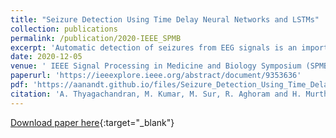 ```yaml
---
title: "Seizure Detection Using Time Delay Neural Networks and LSTMs"
collection: publications
permalink: /publication/2020-IEEE_SPMB
excerpt: 'Automatic detection of seizures from EEG signals is an important problem of interest for clinical institutions. EEG is a temporal signal collected from multiple spatial sources around the scalp. Efficient modelling of both temporal and spatial information is important to identify the seizures using EEG. In this paper, we propose a neural network system using the time-delay neural network to model temporal information (TDNN) and long short-term memory (LSTM) layer to model spatial information. On the development subset of the Temple University seizure dataset, the proposed system achieved a sensitivity of 23.32 % with 11.13 false alarms in 24 hours.'
date: 2020-12-05
venue: ' IEEE Signal Processing in Medicine and Biology Symposium (SPMB)'
paperurl: 'https://ieeexplore.ieee.org/abstract/document/9353636'
pdf: 'https://aanandt.github.io/files/Seizure_Detection_Using_Time_Delay_Neural_Networks_and_LSTMs.pdf'
citation: 'A. Thyagachandran, M. Kumar, M. Sur, R. Aghoram and H. Murthy, "Seizure Detection Using Time Delay Neural Networks and LSTMs," 2020 IEEE Signal Processing in Medicine and Biology Symposium (SPMB), Philadelphia, PA, USA, 2020, pp. 1-5, doi: 10.1109/SPMB50085.2020.9353636.'
---
```


[Download paper here](https://aanandt.github.io/files/Seizure_Detection_Using_Time_Delay_Neural_Networks_and_LSTMs.pdf){:target="_blank"}
<div> 
<div id="adobe-dc-view" style="width: 100%;"></div> 
<script src="https://documentcloud.adobe.com/view-sdk/main.js"></script> 
<script type="text/javascript"> 
document.addEventListener("adobe_dc_view_sdk.ready", function(){ 
var adobeDCView = new AdobeDC.View({clientId: "a9f90938a3af4ae8b97f7768ee680c05", divId: "adobe-dc-view"});
adobeDCView.previewFile({
content:{location: {url: "https://aanandt.github.io/files/Seizure_Detection_Using_Time_Delay_Neural_Networks_and_LSTMs.pdf"}},
metaData:{fileName: "Seizure_Detection_Using_Time_Delay_Neural_Networks_and_LSTMs.pdf"}
}, {embedMode: "IN_LINE"});
});
</script>
</div>
